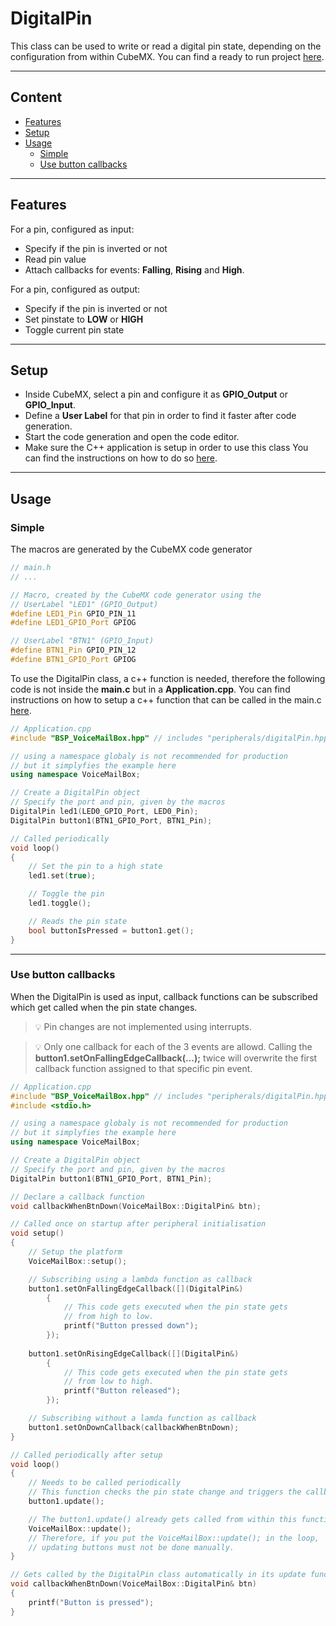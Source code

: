 # DigitalPin
This class can be used to write or read a digital pin state, depending on the configuration from within CubeMX.
You can find a ready to run project [here](../../Demos/F469/F469_MultiExample/README.md).

---
## Content
- [Features](#features)
- [Setup](#setup)
- [Usage](#usage)
    - [Simple](#simple)
    - [Use button callbacks](#use-button-callbacks)

---
## Features
For a pin, configured as input:
- Specify if the pin is inverted or not
- Read pin value
- Attach callbacks for events: **Falling**, **Rising** and **High**.

For a pin, configured as output:
- Specify if the pin is inverted or not
- Set pinstate to **LOW** or **HIGH**
- Toggle current pin state




---
## Setup
- Inside CubeMX, select a pin and configure it as **GPIO_Output** or **GPIO_Input**.
- Define a **User Label** for that pin in order to find it faster after code generation.
- Start the code generation and open the code editor.
- Make sure the C++ application is setup in order to use this class
You can find the instructions on how to do so [here](CppFromC.md).

---
## Usage
### Simple
The macros are generated by the CubeMX code generator
``` C++ 
// main.h
// ...

// Macro, created by the CubeMX code generator using the 
// UserLabel "LED1" (GPIO_Output)
#define LED1_Pin GPIO_PIN_11
#define LED1_GPIO_Port GPIOG

// UserLabel "BTN1" (GPIO_Input)
#define BTN1_Pin GPIO_PIN_12
#define BTN1_GPIO_Port GPIOG
```

To use the DigitalPin class, a c++ function is needed, therefore the following code is not inside the **main.c** but in a **Application.cpp**.
You can find instructions on how to setup a c++ function that can be called in the main.c [here](CppFromC.md).
``` C++ 
// Application.cpp
#include "BSP_VoiceMailBox.hpp" // includes "peripherals/digitalPin.hpp"

// using a namespace globaly is not recommended for production
// but it simplyfies the example here
using namespace VoiceMailBox; 

// Create a DigitalPin object
// Specify the port and pin, given by the macros
DigitalPin led1(LED0_GPIO_Port, LED0_Pin);
DigitalPin button1(BTN1_GPIO_Port, BTN1_Pin);

// Called periodically
void loop()
{
    // Set the pin to a high state
    led1.set(true);

    // Toggle the pin
    led1.toggle();

    // Reads the pin state
    bool buttonIsPressed = button1.get();
}
```
---
### Use button callbacks
When the DigitalPin is used as input, callback functions can be subscribed which get called when the pin state changes.
>:bulb: Pin changes are not implemented using interrupts.

>:bulb: Only one callback for each of the 3 events are allowd.
Calling the **button1.setOnFallingEdgeCallback(...);** twice will overwrite the first callback function assigned to that specific pin event.

```C++
// Application.cpp
#include "BSP_VoiceMailBox.hpp" // includes "peripherals/digitalPin.hpp"
#include <stdio.h>

// using a namespace globaly is not recommended for production
// but it simplyfies the example here
using namespace VoiceMailBox; 

// Create a DigitalPin object
// Specify the port and pin, given by the macros
DigitalPin button1(BTN1_GPIO_Port, BTN1_Pin);

// Declare a callback function
void callbackWhenBtnDown(VoiceMailBox::DigitalPin& btn);

// Called once on startup after peripheral initialisation
void setup()
{
    // Setup the platform
    VoiceMailBox::setup();

    // Subscribing using a lambda function as callback
    button1.setOnFallingEdgeCallback([](DigitalPin&)    
        {
            // This code gets executed when the pin state gets 
            // from high to low.
            printf("Button pressed down");
        });
    
    button1.setOnRisingEdgeCallback([](DigitalPin&)    
        {
            // This code gets executed when the pin state gets 
            // from low to high.
            printf("Button released");
        });

    // Subscribing without a lamda function as callback
    button1.setOnDownCallback(callbackWhenBtnDown);
}

// Called periodically after setup
void loop()
{
    // Needs to be called periodically
    // This function checks the pin state change and triggers the callback functions
    button1.update();

    // The button1.update() already gets called from within this function:
    VoiceMailBox::update();
    // Therefore, if you put the VoiceMailBox::update(); in the loop, 
    // updating buttons must not be done manually.
}

// Gets called by the DigitalPin class automatically in its update function.
void callbackWhenBtnDown(VoiceMailBox::DigitalPin& btn)
{
    printf("Button is pressed");
}
```
